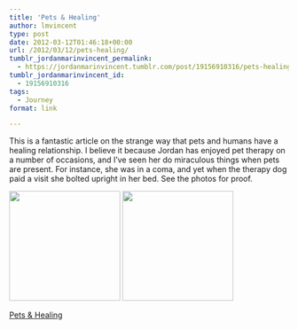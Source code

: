 ```yaml
---
title: 'Pets & Healing'
author: lmvincent
type: post
date: 2012-03-12T01:46:18+00:00
url: /2012/03/12/pets-healing/
tumblr_jordanmarinvincent_permalink:
  - https://jordanmarinvincent.tumblr.com/post/19156910316/pets-healing
tumblr_jordanmarinvincent_id:
  - 19156910316
tags:
  - Journey
format: link

---
```

This is a fantastic article on the strange way that pets and humans have a healing relationship. I believe it because Jordan has enjoyed pet therapy on a number of occasions, and I&rsquo;ve seen her do miraculous things when pets are present. For instance, she was in a coma, and yet when the therapy dog paid a visit she bolted upright in her bed. See the photos for proof.

<img loading="lazy" height="198" src="https://farm4.staticflickr.com/3218/2812471671_21baa75562_o.jpg" width="200" /> 

<img loading="lazy" height="198" src="https://farm4.staticflickr.com/3012/2813319800_42e052d51a_o.jpg" width="200" /> 

[Pets & Healing][1]

 [1]: https://www.npr.org/blogs/health/2012/03/09/146583986/pet-therapy-how-animals-and-humans-heal-each-other?ft=3&f=111787346&sc=nl&cc=es-20120311